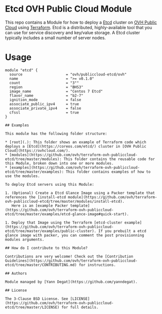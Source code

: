# Etcd OVH Public Cloud Module

This repo contains a Module for how to deploy a [Etcd](https://coreos.com/etcd/) cluster on [OVH Public Cloud](https://ovhcloud.com/) using [Terraform](https://www.terraform.io/). Etcd is a distributed, highly-available tool that you can use for service discovery and key/value storage. A Etcd cluster typically includes a small number of server nodes.

# Usage


```hcl
module "etcd" {
  source                    = "ovh/publiccloud-etcd/ovh"
  name                      = ">= v0.1.0"
  count                     = "3""
  region                    = "BHS3"
  image_name                = "Centos 7 Etcd"
  flavor_name               = "b2-7"
  ignition_mode             = false
  associate_public_ipv4     = true
  associate_private_ipv4    = false
  cfssl                     = true
}

## Examples

This module has the following folder structure:

* [root](.): This folder shows an example of Terraform code which deploys a [Etcd](https://coreos.com/etcd/) cluster in [OVH Public Cloud](https://ovhcloud.com/).
* [modules](https://github.com/ovh/terraform-ovh-publiccloud-etcd/tree/master/modules): This folder contains the reusable code for this Module, broken down into one or more modules.
* [examples](https://github.com/ovh/terraform-ovh-publiccloud-etcd/tree/master/examples): This folder contains examples of how to use the modules.

To deploy Etcd servers using this Module:

1. (Optional) Create a Etcd Glance Image using a Packer template that references the [install-etcd module](https://github.com/ovh/terraform-ovh-publiccloud-etcd/tree/master/modules/install-etcd).
   Here is an [example Packer template](https://github.com/ovh/terraform-ovh-publiccloud-etcd/tree/master/examples/etcd-glance-image#quick-start). 
      
1. Deploy that Image using the Terraform [etcd-cluster example](https://github.com/ovh/terraform-ovh-publiccloud-etcd/tree/master/examples/public-cluster). If you prebuilt a etcd glance image with packer, you can comment the post provisionning modules arguments.

## How do I contribute to this Module?

Contributions are very welcome! Check out the [Contribution Guidelines](https://github.com/ovh/terraform-ovh-publiccloud-etcd/tree/master/CONTRIBUTING.md) for instructions.

## Authors

Module managed by [Yann Degat](https://github.com/yanndegat).

## License

The 3-Clause BSD License. See [LICENSE](https://github.com/ovh/terraform-ovh-publiccloud-etcd/tree/master/LICENSE) for full details.
